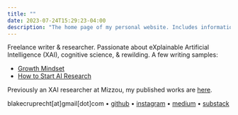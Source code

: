```yaml
---
title: ""
date: 2023-07-24T15:29:23-04:00
description: "The home page of my personal website. Includes information about me, contact information, and links to my blog and research papers."
---
```


Freelance writer & researcher. Passionate about eXplainable Artificial Intelligence (XAI), cognitive science, & rewilding. A few writing samples:
- [Growth Mindset](/blog/growth-mindset)
- [How to Start AI Research](/blog/to-new-ai-alignment-researchers)

Previously an XAI researcher at Mizzou, my published works are [here](/papers/papers).

blakecruprecht[at]gmail[dot]com • [github](https://github.com/blakeruprecht) • [instagram](https://instagram.com/blakeruprecht) • [medium](https://medium.com/@blakeruprecht) • [substack](https://blakeruprecht.substack.com/)



